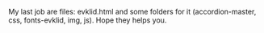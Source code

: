 My last job are files: evklid.html and some folders for it (accordion-master, css, fonts-evklid, img, js). Hope they helps you.
